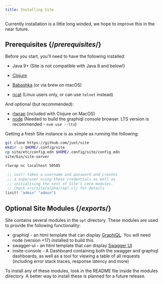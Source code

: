 ```yaml
---
title: Installing Site
---
```


<Intro>

Currently installation is a little long winded, we hope to improve this in the near future.

</Intro>

## Prerequisites {/_prerequisites_/}

Before you start, you’ll need to have the following installed:

- Java 9+ (Site is not compatible with Java 8 and below!)

- [Clojure](https://clojure.org/guides/getting_started)

- [Babashka](https://github.com/babashka/babashka/releases) (or via brew on macOS)

- [ncat](https://nmap.org/book/inst-linux.html) (Linux users only, or can use `telnet` instead)

And optional (but recommended):

- [rlwrap](https://github.com/hanslub42/rlwrap) (included with Clojure on MacOS)
- [node](https://nodejs.dev/download/package-manager/#nvm) (Needed to build the graphiql console browser. LTS version is recommended - `nvm use --lts`)

Getting a fresh Site instance is as simple as running the following:

<PackageImport>

```bash
git clone https://github.com/juxt/site
mkdir -p $HOME/.config/site
cp site/etc/config.edn $HOME/.config/site/config.edn
site/bin/site-server
```

```bash
rlwrap nc localhost 50505
```

```clojure Site REPL
 ;; init! takes a username and password and creates
 ;; a superuser using those credentials as well as
 ;; initialising the rest of Site's core modules.
 ;; Check src/site/alpha/repl.clj for details
(init! "admin" "admin")
```

</PackageImport>

## Optional Site Modules {/_exports_/}

Site contains several modules in the `opt` directory. These modules are used to provide the following functionality:

- graphiql - an html template that can display [GraphiQL](/reference/graphiql). You will need node (version <17) installed to build this.
- swagger-ui - an html template that can display [Swagger UI](/reference/swagger-ui)
- insite-console - A Dashboard containing both the swagger and graphiql dashboards, as well as a tool for viewing a table of all requests (including error stack traces, response latency and more)

To install any of these modules, look in the README file inside the modules directory. A better way to install these is planned for a future release.
